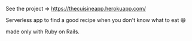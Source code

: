 See the project => https://thecuisineapp.herokuapp.com/

Serverless app to find a good recipe when you don't know what to eat :smile:

made only with Ruby on Rails.
